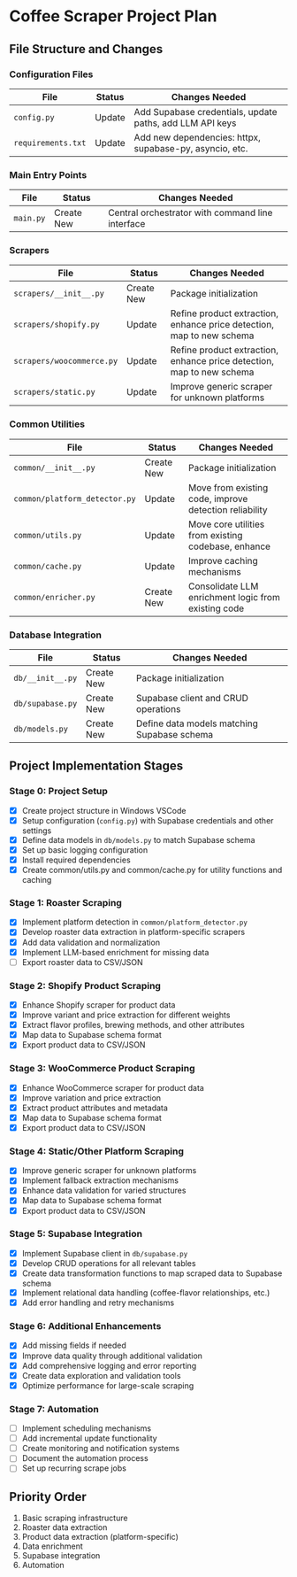# Coffee Scraper Project Plan

## File Structure and Changes

### Configuration Files

| File | Status | Changes Needed |
|------|--------|----------------|
| `config.py` | Update | Add Supabase credentials, update paths, add LLM API keys |
| `requirements.txt` | Update | Add new dependencies: httpx, supabase-py, asyncio, etc. |

### Main Entry Points

| File | Status | Changes Needed |
|------|--------|----------------|
| `main.py` | Create New | Central orchestrator with command line interface |

### Scrapers

| File | Status | Changes Needed |
|------|--------|----------------|
| `scrapers/__init__.py` | Create New | Package initialization |
| `scrapers/shopify.py` | Update | Refine product extraction, enhance price detection, map to new schema |
| `scrapers/woocommerce.py` | Update | Refine product extraction, enhance price detection, map to new schema |
| `scrapers/static.py` | Update | Improve generic scraper for unknown platforms |

### Common Utilities

| File | Status | Changes Needed |
|------|--------|----------------|
| `common/__init__.py` | Create New | Package initialization |
| `common/platform_detector.py` | Update | Move from existing code, improve detection reliability |
| `common/utils.py` | Update | Move core utilities from existing codebase, enhance |
| `common/cache.py` | Update | Improve caching mechanisms |
| `common/enricher.py` | Create New | Consolidate LLM enrichment logic from existing code |

### Database Integration

| File | Status | Changes Needed |
|------|--------|----------------|
| `db/__init__.py` | Create New | Package initialization |
| `db/supabase.py` | Create New | Supabase client and CRUD operations |
| `db/models.py` | Create New | Define data models matching Supabase schema |

## Project Implementation Stages

### Stage 0: Project Setup
- [x] Create project structure in Windows VSCode
- [x] Setup configuration (`config.py`) with Supabase credentials and other settings
- [x] Define data models in `db/models.py` to match Supabase schema
- [x] Set up basic logging configuration
- [x] Install required dependencies
- [x] Create common/utils.py and common/cache.py for utility functions and caching

### Stage 1: Roaster Scraping
- [x] Implement platform detection in `common/platform_detector.py`
- [x] Develop roaster data extraction in platform-specific scrapers
- [x] Add data validation and normalization
- [x] Implement LLM-based enrichment for missing data
- [ ] Export roaster data to CSV/JSON

### Stage 2: Shopify Product Scraping
- [x] Enhance Shopify scraper for product data
- [x] Improve variant and price extraction for different weights
- [x] Extract flavor profiles, brewing methods, and other attributes
- [x] Map data to Supabase schema format
- [x] Export product data to CSV/JSON

### Stage 3: WooCommerce Product Scraping
- [x] Enhance WooCommerce scraper for product data
- [x] Improve variation and price extraction
- [x] Extract product attributes and metadata
- [x] Map data to Supabase schema format
- [x] Export product data to CSV/JSON

### Stage 4: Static/Other Platform Scraping
- [x] Improve generic scraper for unknown platforms
- [x] Implement fallback extraction mechanisms
- [x] Enhance data validation for varied structures
- [x] Map data to Supabase schema format
- [x] Export product data to CSV/JSON

### Stage 5: Supabase Integration
- [x] Implement Supabase client in `db/supabase.py`
- [x] Develop CRUD operations for all relevant tables
- [x] Create data transformation functions to map scraped data to Supabase schema
- [x] Implement relational data handling (coffee-flavor relationships, etc.)
- [x] Add error handling and retry mechanisms

### Stage 6: Additional Enhancements
- [x] Add missing fields if needed
- [x] Improve data quality through additional validation
- [x] Add comprehensive logging and error reporting
- [x] Create data exploration and validation tools
- [x] Optimize performance for large-scale scraping

### Stage 7: Automation
- [ ] Implement scheduling mechanisms
- [ ] Add incremental update functionality
- [ ] Create monitoring and notification systems
- [ ] Document the automation process
- [ ] Set up recurring scrape jobs

## Priority Order
1. Basic scraping infrastructure
2. Roaster data extraction
3. Product data extraction (platform-specific)
4. Data enrichment
5. Supabase integration
6. Automation